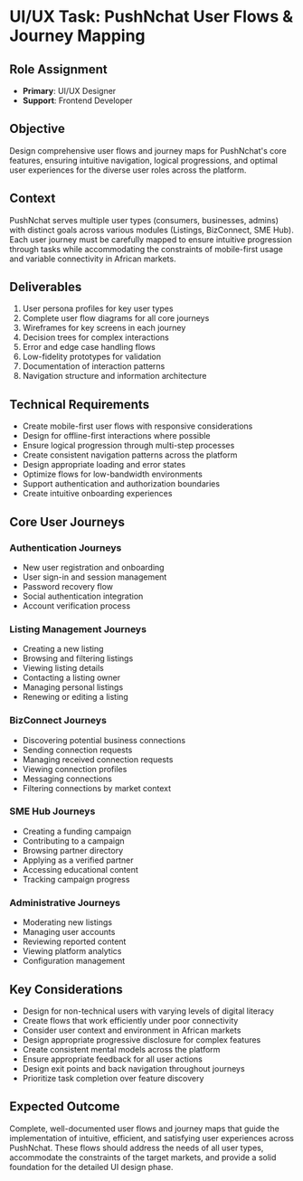 # UI/UX Task: PushNchat User Flows & Journey Mapping

## Role Assignment
- **Primary**: UI/UX Designer
- **Support**: Frontend Developer

## Objective
Design comprehensive user flows and journey maps for PushNchat's core features, ensuring intuitive navigation, logical progressions, and optimal user experiences for the diverse user roles across the platform.

## Context
PushNchat serves multiple user types (consumers, businesses, admins) with distinct goals across various modules (Listings, BizConnect, SME Hub). Each user journey must be carefully mapped to ensure intuitive progression through tasks while accommodating the constraints of mobile-first usage and variable connectivity in African markets.

## Deliverables
1. User persona profiles for key user types
2. Complete user flow diagrams for all core journeys
3. Wireframes for key screens in each journey
4. Decision trees for complex interactions
5. Error and edge case handling flows
6. Low-fidelity prototypes for validation
7. Documentation of interaction patterns
8. Navigation structure and information architecture

## Technical Requirements
- Create mobile-first user flows with responsive considerations
- Design for offline-first interactions where possible
- Ensure logical progression through multi-step processes
- Create consistent navigation patterns across the platform
- Design appropriate loading and error states
- Optimize flows for low-bandwidth environments
- Support authentication and authorization boundaries
- Create intuitive onboarding experiences

## Core User Journeys

### Authentication Journeys
- New user registration and onboarding
- User sign-in and session management
- Password recovery flow
- Social authentication integration
- Account verification process

### Listing Management Journeys
- Creating a new listing
- Browsing and filtering listings
- Viewing listing details
- Contacting a listing owner
- Managing personal listings
- Renewing or editing a listing

### BizConnect Journeys
- Discovering potential business connections
- Sending connection requests
- Managing received connection requests
- Viewing connection profiles
- Messaging connections
- Filtering connections by market context

### SME Hub Journeys
- Creating a funding campaign
- Contributing to a campaign
- Browsing partner directory
- Applying as a verified partner
- Accessing educational content
- Tracking campaign progress

### Administrative Journeys
- Moderating new listings
- Managing user accounts
- Reviewing reported content
- Viewing platform analytics
- Configuration management

## Key Considerations
- Design for non-technical users with varying levels of digital literacy
- Create flows that work efficiently under poor connectivity
- Consider user context and environment in African markets
- Design appropriate progressive disclosure for complex features
- Create consistent mental models across the platform
- Ensure appropriate feedback for all user actions
- Design exit points and back navigation throughout journeys
- Prioritize task completion over feature discovery

## Expected Outcome
Complete, well-documented user flows and journey maps that guide the implementation of intuitive, efficient, and satisfying user experiences across PushNchat. These flows should address the needs of all user types, accommodate the constraints of the target markets, and provide a solid foundation for the detailed UI design phase. 
